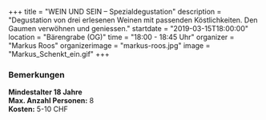 +++
title = "WEIN UND SEIN – Spezialdegustation"
description = "Degustation von drei erlesenen Weinen mit passenden Köstlichkeiten. Den Gaumen verwöhnen und geniessen."
startdate = "2019-03-15T18:00:00"
location = "Bärengrabe (OG)"
time = "18:00 - 18:45 Uhr"
organizer = "Markus Roos"
organizerimage = "markus-roos.jpg"
image = "Markus_Schenkt_ein.gif"
+++

### Bemerkungen
**Mindestalter 18 Jahre**    
**Max. Anzahl Personen:** 8    
**Kosten:** 5-10 CHF
